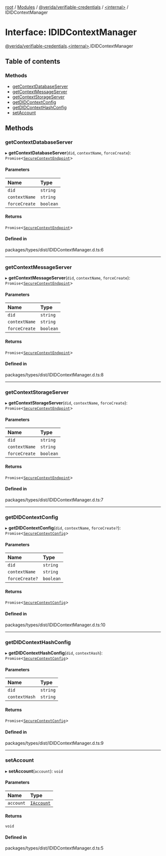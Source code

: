 [root](../README.md) / [Modules](../modules.md) / [@verida/verifiable-credentials](../modules/verida_verifiable_credentials.md) / [<internal\>](../modules/verida_verifiable_credentials._internal_.md) / IDIDContextManager

# Interface: IDIDContextManager

[@verida/verifiable-credentials](../modules/verida_verifiable_credentials.md).[<internal\>](../modules/verida_verifiable_credentials._internal_.md).IDIDContextManager

## Table of contents

### Methods

- [getContextDatabaseServer](verida_verifiable_credentials._internal_.IDIDContextManager.md#getcontextdatabaseserver)
- [getContextMessageServer](verida_verifiable_credentials._internal_.IDIDContextManager.md#getcontextmessageserver)
- [getContextStorageServer](verida_verifiable_credentials._internal_.IDIDContextManager.md#getcontextstorageserver)
- [getDIDContextConfig](verida_verifiable_credentials._internal_.IDIDContextManager.md#getdidcontextconfig)
- [getDIDContextHashConfig](verida_verifiable_credentials._internal_.IDIDContextManager.md#getdidcontexthashconfig)
- [setAccount](verida_verifiable_credentials._internal_.IDIDContextManager.md#setaccount)

## Methods

### getContextDatabaseServer

▸ **getContextDatabaseServer**(`did`, `contextName`, `forceCreate`): `Promise`<[`SecureContextEndpoint`](verida_verifiable_credentials._internal_.SecureContextEndpoint.md)\>

#### Parameters

| Name | Type |
| :------ | :------ |
| `did` | `string` |
| `contextName` | `string` |
| `forceCreate` | `boolean` |

#### Returns

`Promise`<[`SecureContextEndpoint`](verida_verifiable_credentials._internal_.SecureContextEndpoint.md)\>

#### Defined in

packages/types/dist/IDIDContextManager.d.ts:6

___

### getContextMessageServer

▸ **getContextMessageServer**(`did`, `contextName`, `forceCreate`): `Promise`<[`SecureContextEndpoint`](verida_verifiable_credentials._internal_.SecureContextEndpoint.md)\>

#### Parameters

| Name | Type |
| :------ | :------ |
| `did` | `string` |
| `contextName` | `string` |
| `forceCreate` | `boolean` |

#### Returns

`Promise`<[`SecureContextEndpoint`](verida_verifiable_credentials._internal_.SecureContextEndpoint.md)\>

#### Defined in

packages/types/dist/IDIDContextManager.d.ts:8

___

### getContextStorageServer

▸ **getContextStorageServer**(`did`, `contextName`, `forceCreate`): `Promise`<[`SecureContextEndpoint`](verida_verifiable_credentials._internal_.SecureContextEndpoint.md)\>

#### Parameters

| Name | Type |
| :------ | :------ |
| `did` | `string` |
| `contextName` | `string` |
| `forceCreate` | `boolean` |

#### Returns

`Promise`<[`SecureContextEndpoint`](verida_verifiable_credentials._internal_.SecureContextEndpoint.md)\>

#### Defined in

packages/types/dist/IDIDContextManager.d.ts:7

___

### getDIDContextConfig

▸ **getDIDContextConfig**(`did`, `contextName`, `forceCreate?`): `Promise`<[`SecureContextConfig`](verida_verifiable_credentials._internal_.SecureContextConfig.md)\>

#### Parameters

| Name | Type |
| :------ | :------ |
| `did` | `string` |
| `contextName` | `string` |
| `forceCreate?` | `boolean` |

#### Returns

`Promise`<[`SecureContextConfig`](verida_verifiable_credentials._internal_.SecureContextConfig.md)\>

#### Defined in

packages/types/dist/IDIDContextManager.d.ts:10

___

### getDIDContextHashConfig

▸ **getDIDContextHashConfig**(`did`, `contextHash`): `Promise`<[`SecureContextConfig`](verida_verifiable_credentials._internal_.SecureContextConfig.md)\>

#### Parameters

| Name | Type |
| :------ | :------ |
| `did` | `string` |
| `contextHash` | `string` |

#### Returns

`Promise`<[`SecureContextConfig`](verida_verifiable_credentials._internal_.SecureContextConfig.md)\>

#### Defined in

packages/types/dist/IDIDContextManager.d.ts:9

___

### setAccount

▸ **setAccount**(`account`): `void`

#### Parameters

| Name | Type |
| :------ | :------ |
| `account` | [`IAccount`](verida_verifiable_credentials._internal_.IAccount.md) |

#### Returns

`void`

#### Defined in

packages/types/dist/IDIDContextManager.d.ts:5
